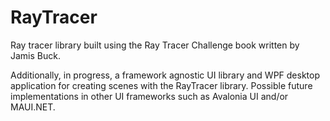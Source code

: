# RayTracer
Ray tracer library built using the Ray Tracer Challenge book written by Jamis Buck.

Additionally, in progress, a framework agnostic UI library and WPF desktop application for creating scenes with the RayTracer library. Possible future implementations in other UI frameworks such as Avalonia UI and/or MAUI.NET.
